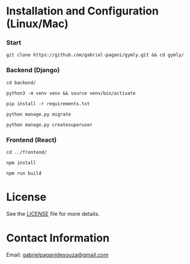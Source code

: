 # Installation and Configuration (Linux/Mac)
### Start
```
git clone https://github.com/gabriel-pagani/gymly.git && cd gymly/
```

### Backend (Django)
```
cd backend/
```
```
python3 -m venv venv && source venv/bin/activate
```
```
pip install -r requirements.txt
```
```
python manage.py migrate
```
```
python manage.py createsuperuser
```

### Frontend (React)
```
cd ../frontend/
```
```
npm install
```
```
npm run build
```

# License
See the [LICENSE](https://github.com/gabriel-pagani/gymly/blob/main/LICENSE) file for more details.

# Contact Information
Email: gabrielpaganidesouza@gmail.com

